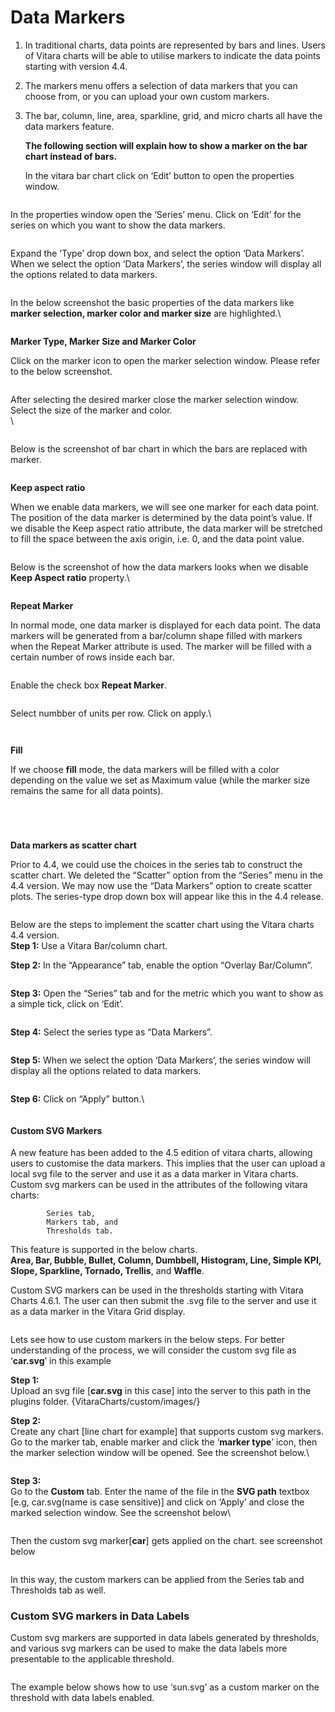 # Data Markers

1. In traditional charts, data points are represented by bars and lines. Users of Vitara charts will be able to utilise markers to indicate the data points starting with version 4.4.
2. The markers menu offers a selection of data markers that you can choose from, or you can upload your own custom markers.
3.  The bar, column, line, area, sparkline, grid, and micro charts all have the data markers feature.

    **The following section will explain how to show a marker on the bar chart instead of bars.**

    In the vitara bar chart click on ‘Edit’ button to open the properties window.

<figure><img src="../.gitbook/assets/dm_1.png" alt=""><figcaption></figcaption></figure>

In the properties window open the ‘Series’ menu. Click on ‘Edit’ for the series on which you want to show the data markers.

<figure><img src="../.gitbook/assets/dm_2.png" alt=""><figcaption></figcaption></figure>

Expand the ‘Type’ drop down box, and select the option ‘Data Markers’. When we select the option ‘Data Markers’, the series window will display all the options related to data markers.

<figure><img src="../.gitbook/assets/dm_3.png" alt=""><figcaption></figcaption></figure>

In the below screenshot the basic properties of the data markers like **marker selection, marker color and marker size** are highlighted.\


<figure><img src="../.gitbook/assets/dm_4.png" alt=""><figcaption></figcaption></figure>

**Marker Type, Marker Size and Marker Color**

Click on the marker icon to open the marker selection window. Please refer to the below screenshot.

<figure><img src="../.gitbook/assets/dm_5.png" alt=""><figcaption></figcaption></figure>

After selecting the desired marker close the marker selection window. Select the size of the marker and color.\
\


<figure><img src="../.gitbook/assets/dm_6.png" alt=""><figcaption></figcaption></figure>

Below is the screenshot of bar chart in which the bars are replaced with marker.

<figure><img src="../.gitbook/assets/dm_7.png" alt=""><figcaption></figcaption></figure>



**Keep aspect ratio**

When we enable data markers, we will see one marker for each data point. The position of the data marker is determined by the data point’s value. If we disable the Keep aspect ratio attribute, the data marker will be stretched to fill the space between the axis origin, i.e. 0, and the data point value.

<figure><img src="../.gitbook/assets/dm_8.png" alt=""><figcaption></figcaption></figure>

Below is the screenshot of how the data markers looks when we disable **Keep Aspect ratio** property.\


<figure><img src="../.gitbook/assets/dm_9.png" alt=""><figcaption></figcaption></figure>

**Repeat Marker**

In normal mode, one data marker is displayed for each data point. The data markers will be generated from a bar/column shape filled with markers when the Repeat Marker attribute is used. The marker will be filled with a certain number of rows inside each bar.

<figure><img src="../.gitbook/assets/dm_10.png" alt=""><figcaption></figcaption></figure>

Enable the check box **Repeat Marker**.

<figure><img src="../.gitbook/assets/dm_11.png" alt=""><figcaption></figcaption></figure>

Select numbber of units per row. Click on apply.\


<figure><img src="../.gitbook/assets/dm_12.png" alt=""><figcaption></figcaption></figure>

<figure><img src="../.gitbook/assets/cm_111.png" alt=""><figcaption></figcaption></figure>

**Fill**

If we choose **fill** mode, the data markers will be filled with a color depending on the value we set as Maximum value (while the marker size remains the same for all data points).

<figure><img src="../.gitbook/assets/dm_13.png" alt=""><figcaption></figcaption></figure>

<figure><img src="../.gitbook/assets/dm_14.png" alt=""><figcaption></figcaption></figure>

<figure><img src="../.gitbook/assets/dm_16.png" alt=""><figcaption></figcaption></figure>

<figure><img src="../.gitbook/assets/dm_15.png" alt=""><figcaption></figcaption></figure>

**Data markers as scatter chart**

Prior to 4.4, we could use the choices in the series tab to construct the scatter chart. We deleted the “Scatter” option from the “Series” menu in the 4.4 version. We may now use the “Data Markers” option to create scatter plots. The series-type drop down box will appear like this in the 4.4 release.

<figure><img src="../.gitbook/assets/dm_17.png" alt=""><figcaption></figcaption></figure>

Below are the steps to implement the scatter chart using the Vitara charts 4.4 version.\
**Step 1:** Use a Vitara Bar/column chart.

**Step 2:** In the “Appearance” tab, enable the option “Overlay Bar/Column”.

<figure><img src="../.gitbook/assets/dm_18.png" alt=""><figcaption></figcaption></figure>

**Step 3:** Open the “Series” tab and for the metric which you want to show as a simple tick, click on ‘Edit’.

<figure><img src="../.gitbook/assets/dm_19.png" alt=""><figcaption></figcaption></figure>

**Step 4:** Select the series type as “Data Markers”.

<figure><img src="../.gitbook/assets/dm_20 (1).png" alt=""><figcaption></figcaption></figure>

**Step 5:** When we select the option ‘Data Markers’, the series window will display all the options related to data markers.

<figure><img src="../.gitbook/assets/dm_21.png" alt=""><figcaption></figcaption></figure>

**Step 6:** Click on “Apply” button.\


<figure><img src="../.gitbook/assets/dm_22.png" alt=""><figcaption></figcaption></figure>

#### Custom SVG Markers <a href="#custom-svg-markers" id="custom-svg-markers"></a>

A new feature has been added to the 4.5 edition of vitara charts, allowing users to customise the data markers. This implies that the user can upload a local svg file to the server and use it as a data marker in Vitara charts. Custom svg markers can be used in the attributes of the following vitara charts:

```
        Series tab, 
        Markers tab, and 
        Thresholds tab.  
```

This feature is supported in the below charts.\
**Area, Bar, Bubble, Bullet, Column, Dumbbell, Histogram, Line, Simple KPI, Slope, Sparkline, Tornado, Trellis**, and **Waffle**.

Custom SVG markers can be used in the thresholds starting with Vitara Charts 4.6.1. The user can then submit the .svg file to the server and use it as a data marker in the Vitara Grid display.

<figure><img src="../.gitbook/assets/custSVGmarker.png" alt=""><figcaption></figcaption></figure>

Lets see how to use custom markers in the below steps. For better understanding of the process, we will consider the custom svg file as ‘**car.svg**’ in this example

**Step 1:**\
Upload an svg file \[**car.svg** in this case] into the server to this path in the plugins folder. {VitaraCharts/custom/images/}

**Step 2:**\
Create any chart \[line chart for example] that supports custom svg markers. Go to the marker tab, enable marker and click the ‘**marker type**’ icon, then the marker selection window will be opened. See the screenshot below.\


<figure><img src="../.gitbook/assets/customSvgStep2.png" alt=""><figcaption></figcaption></figure>

**Step 3:**\
Go to the **Custom** tab. Enter the name of the file in the **SVG path** textbox \[e.g, car.svg(name is case sensitive)] and click on ‘Apply’ and close the marked selection window. See the screenshot below\


<figure><img src="../.gitbook/assets/customSvgStep3.png" alt=""><figcaption></figcaption></figure>

Then the custom svg marker\[**car**] gets applied on the chart. see screenshot below

<figure><img src="../.gitbook/assets/customSvgFinal.png" alt=""><figcaption></figcaption></figure>

In this way, the custom markers can be applied from the Series tab and Thresholds tab as well.

### Custom SVG markers in Data Labels <a href="#custom-svg-markers-in-data-labels" id="custom-svg-markers-in-data-labels"></a>

Custom svg markers are supported in data labels generated by thresholds, and various svg markers can be used to make the data labels more presentable to the applicable threshold.

<figure><img src="../.gitbook/assets/dataMarker_Threshold.png" alt=""><figcaption></figcaption></figure>

The example below shows how to use ‘sun.svg’ as a custom marker on the threshold with data labels enabled.

<figure><img src="../.gitbook/assets/dataMarker_Threshold1.png" alt=""><figcaption></figcaption></figure>
